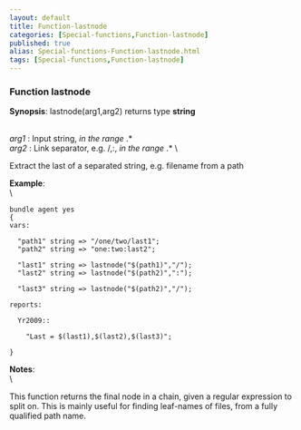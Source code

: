 ```yaml
---
layout: default
title: Function-lastnode
categories: [Special-functions,Function-lastnode]
published: true
alias: Special-functions-Function-lastnode.html
tags: [Special-functions,Function-lastnode]
---
```


### Function lastnode

**Synopsis**: lastnode(arg1,arg2) returns type **string**

\
 *arg1* : Input string, *in the range* .\* \
 *arg2* : Link separator, e.g. /,:, *in the range* .\* \

Extract the last of a separated string, e.g. filename from a path

**Example**:\
 \

~~~~ {.verbatim}
bundle agent yes
{
vars:

  "path1" string => "/one/two/last1";
  "path2" string => "one:two:last2";

  "last1" string => lastnode("$(path1)","/");
  "last2" string => lastnode("$(path2)",":");

  "last3" string => lastnode("$(path2)","/");

reports:

  Yr2009::

    "Last = $(last1),$(last2),$(last3)";

}
~~~~

**Notes**:\
 \

This function returns the final node in a chain, given a regular
expression to split on. This is mainly useful for finding leaf-names of
files, from a fully qualified path name.
